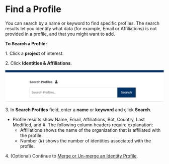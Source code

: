 # Find a Profile

You can search by a name or keyword to find specific profiles. The search results let you identify what data (for example, Email or Affiliations) is not provided in a profile, and that you might want to add.

**To Search a Profile:**

1\. Click a **project** of interest.

2\. Click **Identities & Affiliations**.

![](../../../.gitbook/assets/18088122.png)

3\. In **Search Profiles** field, enter a **name** or **keyword** and click **Search**.

* Profile results show Name, Email, Affiliations, Bot, Country, Last Modified, and #. The following column headers require explanation:
  * Affiliations shows the name of the organization that is affiliated with the profile.
  * Number (#) shows the number of identities associated with the profile.

4\. (Optional) Continue to [Merge or Un-merge an Identity Profile](merge-or-unmerge-an-identity-profile.md).
